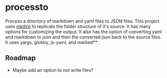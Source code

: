 # processto

Process a directory of markdown and yaml files to JSON files. This project uses [mkdirp](#/) to replicate the folder structure of it's source. It has many options for customizing the output. It also has the option of converting yaml and markdown to json and then the converted json back to the source files. It uses yargs, globby, js-yaml, and marked**.

## Roadmap

- Maybe add an option to not write files?
